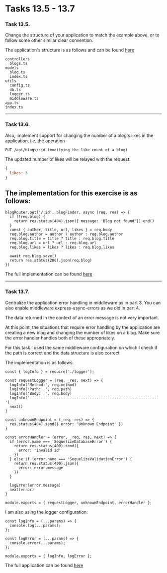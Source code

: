 # Tasks 13.5 - 13.7

### Task 13.5.
Change the structure of your application to match the example above, or to follow some other similar clear convention.

The application's structure is as follows and can be found [here](../../server)

```
controllers
  blogs.ts
models
  blog.ts
  index.ts
utils
  config.ts
  db.ts
  logger.ts
  middleware.ts
app.ts
index.ts
```
__________

### Task 13.6.
Also, implement support for changing the number of a blog's likes in the application, i.e. the operation
```
PUT /api/blogs/:id (modifying the like count of a blog)
```

The updated number of likes will be relayed with the request:
```js
{
  likes: 3
}
```

## The implementation for this exercise is as follows:

```JS
blogRouter.put('/:id', blogFinder, async (req, res) => {
  if (!req.blog) {
    return res.status(404).json({ message: 'Blog not found'}).end()
  } 
  const { author, title, url, likes } = req.body
  req.blog.author = author ? author : req.blog.author  
  req.blog.title = title ? title : req.blog.title
  req.blog.url = url ? url : req.blog.url
  req.blog.likes = likes ? likes : req.blog.likes

  await req.blog.save()
  return res.status(200).json(req.blog)
})
```
The full implementation can be found [here](../../server/controllers/blogs.js)

______

### Task 13.7.
Centralize the application error handling in middleware as in part 3. You can also enable middleware express-async-errors as we did in part 4.

The data returned in the context of an error message is not very important.

At this point, the situations that require error handling by the application are creating a new blog and changing the number of likes on a blog. Make sure the error handler handles both of these appropriately.

For this task I used the same middleware configuration on which I check if the path is correct and the data structure is also correct

The implementation is as follows:

```JS
const { logInfo } = require('./logger');

const requestLogger = (req, _res, next) => {
  logInfo('Method:', req.method)
  logInfo('Path:  ', req.path)
  logInfo('Body:  ', req.body)
  logInfo('----------------------------------------------------------')
  next()
}

const unknownEndpoint = (_req, res) => {
  res.status(404).send({ error: 'Unknown Endpoint' })
}

const errorHandler = (error, _req, res, next) => {
  if (error.name === 'SequelizeDatabaseError') {
    return res.status(400).send({
      error: 'Invalid id'
    })
  } else if (error.name === 'SequelizeValidationError') {
    return res.status(400).json({
      error: error.message
    })
  } 
  
  logError(error.message)
  next(error)
}

module.exports = { requestLogger, unknownEndpoint, errorHandler };

```
I am also using the logger configuration:
```JS
const logInfo = (...params) => {
  console.log(...params);
};

const logError = (...params) => {
  console.error(...params);
};

module.exports = { logInfo, logError };
```

The full application can be found [here](../../server/)